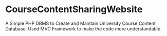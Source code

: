 # CourseContentSharingWebsite
A Simple PHP DBMS to Create and Maintain University Course Content Database.
Used MVC Framework to make the code more understandable.
